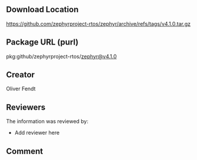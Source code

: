 ## Download Location

https://github.com/zephyrproject-rtos/zephyr/archive/refs/tags/v4.1.0.tar.gz

## Package URL (purl)

pkg:github/zephyrproject-rtos/zephyr@v4.1.0

## Creator

Oliver Fendt

## Reviewers

The information was reviewed by:

* Add reviewer here

## Comment

